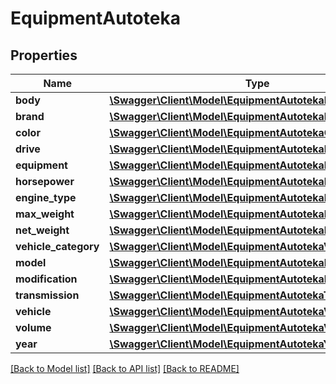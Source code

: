 # EquipmentAutoteka

## Properties
Name | Type | Description | Notes
------------ | ------------- | ------------- | -------------
**body** | [**\Swagger\Client\Model\EquipmentAutotekaBody**](EquipmentAutotekaBody.md) |  | [optional] 
**brand** | [**\Swagger\Client\Model\EquipmentAutotekaBrand**](EquipmentAutotekaBrand.md) |  | [optional] 
**color** | [**\Swagger\Client\Model\EquipmentAutotekaColor**](EquipmentAutotekaColor.md) |  | [optional] 
**drive** | [**\Swagger\Client\Model\EquipmentAutotekaDrive**](EquipmentAutotekaDrive.md) |  | [optional] 
**equipment** | [**\Swagger\Client\Model\EquipmentAutotekaEquipment**](EquipmentAutotekaEquipment.md) |  | [optional] 
**horsepower** | [**\Swagger\Client\Model\EquipmentAutotekaHorsepower**](EquipmentAutotekaHorsepower.md) |  | [optional] 
**engine_type** | [**\Swagger\Client\Model\EquipmentAutotekaEngineType**](EquipmentAutotekaEngineType.md) |  | [optional] 
**max_weight** | [**\Swagger\Client\Model\EquipmentAutotekaMaxWeight**](EquipmentAutotekaMaxWeight.md) |  | [optional] 
**net_weight** | [**\Swagger\Client\Model\EquipmentAutotekaNetWeight**](EquipmentAutotekaNetWeight.md) |  | [optional] 
**vehicle_category** | [**\Swagger\Client\Model\EquipmentAutotekaVehicleCategory**](EquipmentAutotekaVehicleCategory.md) |  | [optional] 
**model** | [**\Swagger\Client\Model\EquipmentAutotekaModel**](EquipmentAutotekaModel.md) |  | [optional] 
**modification** | [**\Swagger\Client\Model\EquipmentAutotekaModification**](EquipmentAutotekaModification.md) |  | [optional] 
**transmission** | [**\Swagger\Client\Model\EquipmentAutotekaTransmission**](EquipmentAutotekaTransmission.md) |  | [optional] 
**vehicle** | [**\Swagger\Client\Model\EquipmentAutotekaVehicle**](EquipmentAutotekaVehicle.md) |  | [optional] 
**volume** | [**\Swagger\Client\Model\EquipmentAutotekaVolume**](EquipmentAutotekaVolume.md) |  | [optional] 
**year** | [**\Swagger\Client\Model\EquipmentAutotekaYear**](EquipmentAutotekaYear.md) |  | [optional] 

[[Back to Model list]](../../README.md#documentation-for-models) [[Back to API list]](../../README.md#documentation-for-api-endpoints) [[Back to README]](../../README.md)

